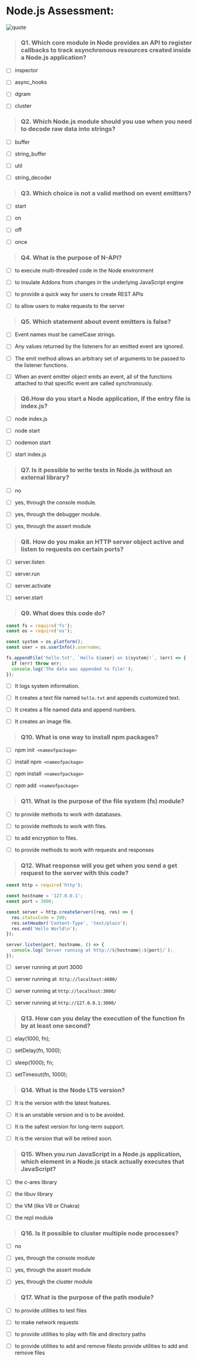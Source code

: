# Node.js Assessment:
![quote](images/Node.png?raw=true)

>### Q1. Which core module in Node provides an API to register callbacks to track asynchronous resources created inside a Node.js application?

- [ ] inspector

- [ ] async_hooks

- [ ] dgram

- [ ] cluster

>### Q2. Which Node.js module should you use when you need to decode raw data into strings?

- [ ] buffer

- [ ] string_buffer

- [ ] util

- [ ] string_decoder

>### Q3. Which choice is not a valid method on event emitters?

- [ ] start

- [ ] on

- [ ] off

- [ ] once

>### Q4. What is the purpose of N-API?

- [ ] to execute multi-threaded code in the Node environment

- [ ] to insulate Addons from changes in the underlying JavaScript engine

- [ ] to provide a quick way for users to create REST APIs

- [ ] to allow users to make requests to the server

>### Q5. Which statement about event emitters is false?

- [ ] Event names must be camelCase strings.

- [ ] Any values returned by the listeners for an emitted event are ignored.

- [ ] The emit method allows an arbitrary set of arguments to be passed to the listener functions.

- [ ] When an event emitter object emits an event, all of the functions attached to that specific event are called synchronously.

>### Q6.How do you start a Node application, if the entry file is index.js?

- [ ] node index.js

- [ ] node start

- [ ] nodemon start

- [ ] start index.js

>### Q7. Is it possible to write tests in Node.js without an external library?

- [ ] no

- [ ] yes, through the console module.

- [ ] yes, through the debugger module.

- [ ] yes, through the assert module

>### Q8. How do you make an HTTP server object active and listen to requests on certain ports?

- [ ] server.listen

- [ ] server.run

- [ ] server.activate

- [ ] server.start

>### Q9. What does this code do?

```js
const fs = require('fs');
const os = require('os');

const system = os.platform();
const user = os.userInfo().username;

fs.appendFile('hello.txt', `Hello ${user} on ${system}!`, (err) => {
  if (err) throw err;
  console.log('The data was appended to file!');
});
```
- [ ] It logs system information.

- [ ] It creates a text file named `hello.txt` and appends customized text.

- [ ] It creates a file named data and append numbers.

- [ ] It creates an image file.

>### Q10. What is one way to install npm packages?

- [ ] npm init` <nameofpackage>`

- [ ] install npm` <nameofpackage>`

- [ ] npm install` <nameofpackage>`

- [ ] npm add` <nameofpackage>`

>### Q11. What is the purpose of the file system (fs) module?

- [ ] to provide methods to work with databases.

- [ ] to provide methods to work with files.

- [ ] to add encryption to files.

- [ ] to provide methods to work with requests and responses

>### Q12. What response will you get when you send a get request to the server with this code?
```js
const http = require('http');

const hostname = '127.0.0.1';
const port = 3000;

const server = http.createServer((req, res) => {
  res.statusCode = 200;
  res.setHeader('Content-Type', 'text/plain');
  res.end('Hello World\n');
});

server.listen(port, hostname, () => {
  console.log(`Server running at http://${hostname}:${port}/`);
});
```
- [ ] server running at port 3000

- [ ] server running at` http://localhost:4000/`

- [ ] server running at `http://localhost:3000/`

- [ ] server running at `http://127.0.0.1:3000/`

>### Q13. How can you delay the execution of the function fn by at least one second?

- [ ] elay(1000, fn);

- [ ] setDelay(fn, 1000);

- [ ] sleep(1000); fn;

- [ ] setTimeout(fn, 1000);

>### Q14. What is the Node LTS version?

- [ ] It is the version with the latest features.

- [ ] It is an unstable version and is to be avoided.

- [ ] It is the safest version for long-term support.

- [ ] It is the version that will be retired soon.

>### Q15. When you run JavaScript in a Node.js application, which element in a Node.js stack actually executes that JavaScript?

- [ ] the c-ares library

- [ ] the libuv library

- [ ] the VM (like V8 or Chakra)

- [ ] the repl module

>### Q16. Is it possible to cluster multiple node processes?

- [ ] no

- [ ] yes, through the console module

- [ ] yes, through the assert module

- [ ] yes, through the cluster module


>### Q17. What is the purpose of the path module?

- [ ] to provide utilities to test files

- [ ] to make network requests

- [ ] to provide utilities to play with file and directory paths

- [ ] to provide utilities to add and remove filesto provide utilities to add and remove files
